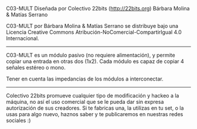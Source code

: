 
C03-MULT
Diseñada por Colectivo 22bits (http://22bits.org)
Bárbara Molina & Matías Serrano

C03-MULT por Bárbara Molina & Matías Serrano se distribuye bajo una Licencia Creative Commons Atribución-NoComercial-CompartirIgual 4.0 Internacional.
___________________________________

C03-MULT es un módulo pasivo (no requiere alimentación), y permite copiar una entrada en otras dos (1x2). Cada módulo es capaz de copiar 4 señales estéreo o mono. 

Tener en cuenta las impedancias de los módulos a interconectar. 
 
___________________________________

 
Colectivo 22bits promueve cualquier tipo de modificación y hackeo a la máquina, no así el uso comercial que se le pueda dar sin expresa autorización de sus creadores. Si te fabricas una, la utilizas en tu set, o la usas para algo nuevo, haznos saber y te publicaremos en nuestras redes sociales :)
